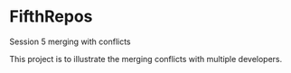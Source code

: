 # FifthRepos
Session 5 merging with conflicts

This project is to illustrate the merging conflicts with multiple developers.
